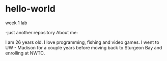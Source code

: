 # hello-world
week 1 lab

-just another repository
About me:

I am 26 years old. I love programming, fishing and video games. I went to UW - Madison for a couple years before moving back to Sturgeon Bay and enrolling at NWTC.

